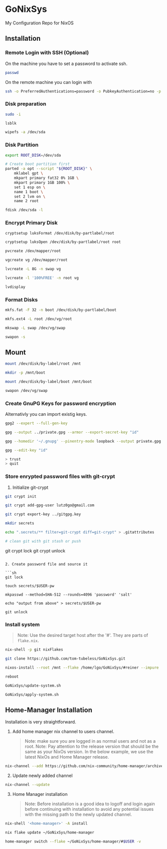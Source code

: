 # GoNixSys

My Configuration Repo for NixOS

## Installation

### Remote Login with SSH (Optional)

On the machine you have to set a password to activate ssh.

```sh
passwd
```

On the remote machine you can login with

```sh
ssh -o PreferredAuthentications=password -o PubkeyAuthentication=no -p PORT nixos@ip-address
```

### Disk preparation

```sh
sudo -i

lsblk

wipefs -a /dev/sda
```

### Disk Partition

```sh
export ROOT_DISK=/dev/sda

# Create boot partition first
parted -a opt --script "${ROOT_DISK}" \
    mklabel gpt \
    mkpart primary fat32 0% 1GB \
    mkpart primary 1GB 100% \
    set 1 esp on \
    name 1 boot \
    set 2 lvm on \
    name 2 root

fdisk /dev/sda -l
```

### Encrypt Primary Disk

```sh
cryptsetup luksFormat /dev/disk/by-partlabel/root

cryptsetup luksOpen /dev/disk/by-partlabel/root root

pvcreate /dev/mapper/root

vgcreate vg /dev/mapper/root

lvcreate -L 8G -n swap vg

lvcreate -l '100%FREE' -n root vg

lvdisplay
```

### Format Disks

```sh
mkfs.fat -F 32 -n boot /dev/disk/by-partlabel/boot

mkfs.ext4 -L root /dev/vg/root

mkswap -L swap /dev/vg/swap

swapon -s
```

## Mount

```sh
mount /dev/disk/by-label/root /mnt

mkdir -p /mnt/boot

mount /dev/disk/by-label/boot /mnt/boot

swapon /dev/vg/swap
```

### Create GnuPG Keys for password encryption

Alternativly you can import existig keys.

```sh
gpg2 --expert --full-gen-key

gpg --output ../private.gpg --armor --export-secret-key "id"

gpg --homedir '~/.gnupg' --pinentry-mode loopback --output private.gpg --armor --export-secret-key "id"

gpg --edit-key "id"

> trust
> quit
```

### Store enrypted password files with git-crypt

1. Initialize git-crypt

```sh
git crypt init

git crypt add-gpg-user lutz0go@gmail.com

git crypt export-key ../gitgpg.key

mkdir secrets

echo ".secrets/** filter=git-crypt diff=git-crypt" > .gitattributes

# clean git with git stash or push
```

git crypt lock
git crypt unlock

````

2. Create password file and source it

```sh
git lock

touch secrets/$USER-pw

mkpasswd --method=SHA-512 --rounds=4096 'password' 'salt'

echo "output from above" > secrets/$USER-pw

git unlock

````

### Install system

> Note: Use the desired target host after the '#'.
> They are parts of `flake.nix`.

```sh
nix-shell -p git nixFlakes

git clone https://github.com/tom-tubeless/GoNixSys.git

nixos-install --root /mnt --flake /home/lgo/GoNixSys/#reiner --impure

reboot

GoNixSys/update-system.sh

GoNixSys/apply-system.sh
```

## Home-Manager Installation

Installation is very straightforward.

1. Add home manager nix channel to users channel.
   > Note: make sure you are logged in as normal users and not as a root.
   > Note: Pay attention to the release version that should be the same as your NixOs version. In the below example, we use the latest NixOs and Home Manager release.

```sh
nix-channel --add https://github.com/nix-community/home-manager/archive/release-21.11.tar.gz home-manager
```

2. Update newly added channel

```sh
nix-channel --update
```

3. Home Manager installation
   > Note: Before installation is a good idea to logoff and login again before continuing with installation to avoid any potential issues with the missing path to the newly updated channel.

```sh
nix-shell '<home-manager>' -A install
```

```sh
nix flake update ~/GoNixSys/home-manager

home-manager switch --flake ~/GoNixSys/home-manager/#$USER -v
```

<!-- ```sh
gpg2 --expert --full-gen-key

gpg --output ../private.gpg --armor --export-secret-key "id"

gpg --homedir '~/.gnupg' --pinentry-mode loopback --output private.gpg --armor --export-secret-key "id"

gpg --edit-key "id"

> trust
> quit

git crypt init

git crypt add-gpg-user lutz0go@gmail.com

git crypt export-key ../gitgpg.key

mkdir secrets

echo ".secrets/** filter=git-crypt diff=git-crypt" > .gitattributes

git add .

git commit -m "Initial commit"

git crypt lock
git crypt unlock
``` -->
